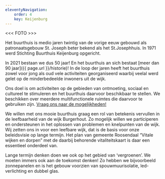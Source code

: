 ```yaml
---
eleventyNavigation:
    order: 4
    key: Keijenburg
---
```


<<< FOTO >>>

Het buurthuis is medio jaren twintig van de vorige eeuw gebouwd als patronaatsgebouw St. Joseph beter bekend als het St.Josephhuis. In 1971 werd Stichting Buurthuis Keijenburg opgericht.

In 2021 bestaan we dus 50 jaar! En het buurthuis an sich bestaat [meer dan 90 jaar]({{ page.url }}/historie)!
In de loop der jaren heeft het buurthuis zowel voor jong als oud vele activiteiten georganiseerd waarbij veelal werd gelet op de minderbedeelde inwoners uit de wijk.

Ons doel is om activiteiten op de gebieden van ontmoeting, sociaal en cultureel te stimuleren en het buurthuis daarvoor beschikbaar te stellen. We beschikken over meerdere multifunctionele ruimtes die daarvoor te gebruiken zijn. [Vraag ons naar de mogelijkheden!](/contact)

We willen met ons mooie buurthuis graag een rol van betekenis vervullen in de leefbaarheid van de wijk Burgerhout. Zo mogelijk willen we participeren en ondersteunen in het oplossen van problemen en knelpunten van de wijk. Wij zetten ons in voor een leefbare wijk, dat is de basis voor onze beleidsvisie op lange termijn. Het plan van gemeente Roosendaal “Vitale wijken en dorpen” met de daarbij behorende vitaliteitskaart is daar een essentieel onderdeel van.

Lange termijn denken doen we ook op het gebied van ‘vergroenen’. We moeten immers ook aan de toekomst denken! Zo hebben we bijvoorbeeld zonnepanelen en is het gebouw voorzien van spouwmuurisolatie, led-verlichting en dubbel glas.
